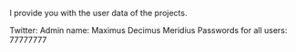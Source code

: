 I provide you with the user data of the projects.

Twitter:
Admin name: Maximus Decimus Meridius
Passwords for all users: 77777777
